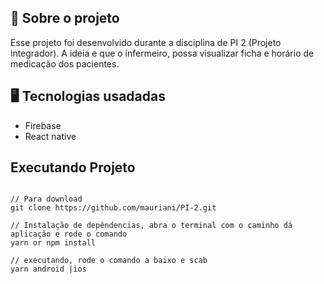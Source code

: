 ## 🚀 Sobre o projeto

Esse projeto foi desenvolvido durante a disciplina de PI 2 (Projeto integrador). A ideia e que o infermeiro, possa visualizar ficha e horário de medicação dos pacientes.

## 🖥️ Tecnologias usadadas

- Firebase
- React native

## Executando Projeto

```

// Para download 
git clone https://github.com/mauriani/PI-2.git

// Instalação de depêndencias, abra o terminal com o caminho dá aplicação e rode o comando
yarn or npm install

// executando, rode o comando a baixo e scab
yarn android |ios

```
